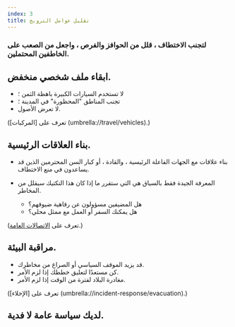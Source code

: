 ```yaml
---
index: 3
title: تقليل عوامل الترويج
---
```

### لتجنب الاختطاف ، قلل من الحوافز والفرص ، واجعل من الصعب على الخاطفين المحتملين.

## ابقاء ملف شخصي منخفض.

*   لا تستخدم السيارات الكبيرة باهظة الثمن ؛
*   تجنب المناطق "المحظورة" في المدينة ؛
*   لا تعرض الأصول.

(تعرف على [المركبات] (umbrella://travel/vehicles).) 

## بناء العلاقات الرئيسية.

* بناء علاقات مع الجهات الفاعلة الرئيسية ، والقادة ، أو كبار السن المحترمين الذين قد يساعدون في منع الاختطاف.

* المعرفة الجيدة فقط بالسياق هي التي ستقرر ما إذا كان هذا التكتيك سيقلل من المخاطر.

   *  هل المضيفين مسؤولون عن رفاهية ضيوفهم؟
   *  هل يمكنك السفر أو العمل مع ممثل محلي؟

(تعرف على [الاتصالات العامة](umbrella://work/public-communications).)

## مراقبة البيئة.

*   قد يزيد الموقف السياسي أو الصراع من مخاطرك.
*   كن مستعدًا لتعليق خططك إذا لزم الأمر.
*   مغادرة البلاد لفترة من الوقت إذا لزم الأمر.

(تعرف على [الإخلاء] (umbrella://incident-response/evacuation).)

## لديك سياسة عامة لا فدية.